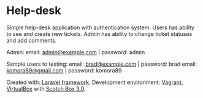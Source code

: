 # Help-desk

Simple help-desk application with authentication system. Users has ability to see and create new tickets. Admin has ability to change ticket statuses and add comments.

Admin:
email: admin@example.com | password: admin

Sample users to testing:
email: brad@example.com | password: brad
email: komora89@gmail.com | password: komora89

Created with: [Laravel framework](https://laravel.com/).
Development environment: [Vagrant](https://www.vagrantup.com/), [VirtualBox](https://www.virtualbox.org/) with [Scotch Box 3.0](https://box.scotch.io/).